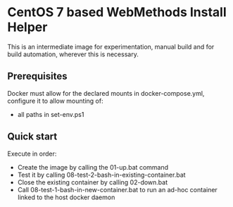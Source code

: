 # CentOS 7 based WebMethods Install Helper

This is an intermediate image for experimentation, manual build and for build automation, wherever this is necessary.

## Prerequisites

Docker must allow for the declared mounts in docker-compose.yml, configure it to allow mounting of:

- all paths in set-env.ps1

## Quick start

Execute in order:

- Create the image by calling the 01-up.bat command
- Test it by calling 08-test-2-bash-in-existing-container.bat
- Close the existing container by calling 02-down.bat
- Call 08-test-1-bash-in-new-container.bat to run an ad-hoc container linked to the host docker daemon
